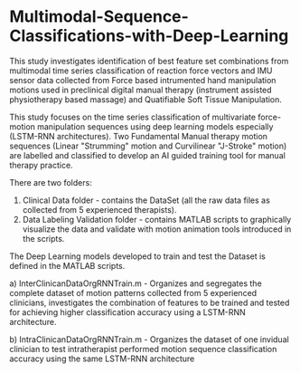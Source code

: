 # Multimodal-Sequence-Classifications-with-Deep-Learning
This study investigates identification of best feature set combinations from multimodal time series classification of reaction force vectors and IMU sensor data collected from Force based intrumented hand manipulation motions used in preclinical digital manual therapy (instrument assisted physiotherapy based massage) and Quatifiable Soft Tissue Manipulation.

This study focuses on the time series classification of multivariate force-motion manipulation sequences using deep learning models especially (LSTM-RNN architectures).
Two Fundamental Manual therapy motion sequences (Linear "Strumming" motion and Curvilinear "J-Stroke" motion) are labelled and classified to develop an AI guided training tool for manual therapy practice. 

There are two folders:
1) Clinical Data folder - contains the DataSet (all the raw data files as collected from 5 experienced therapists).
2) Data Labeling Validation folder - contains MATLAB scripts to graphically visualize the data and validate with motion animation tools introduced in the scripts.

The Deep Learning models developed to train and test the Dataset is defined in the MATLAB scripts.

a) InterClinicanDataOrgRNNTrain.m  - Organizes and segregates the complete dataset of motion patterns collected from 5 experienced clinicians, investigates the combination of features to be trained and tested for achieving higher classification accuracy using a LSTM-RNN architecture.

b) IntraClinicanDataOrgRNNTrain.m - Organizes the dataset of one invidual clinician to test intratherapist performed motion sequence classification accuracy using the same LSTM-RNN architecture  
